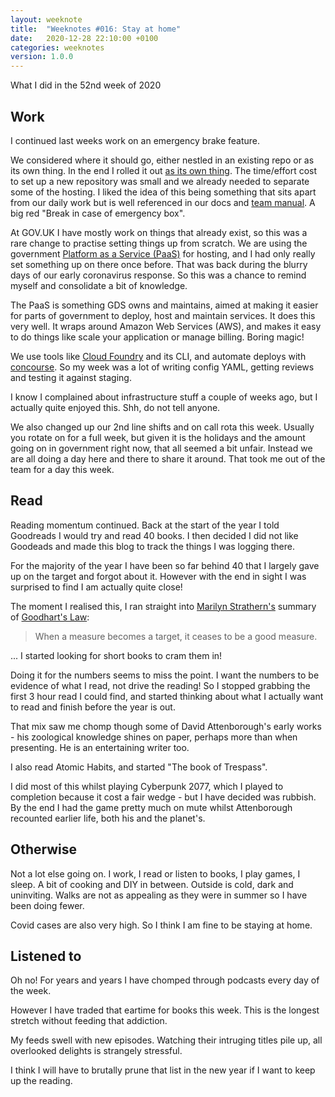 ```yaml
---
layout: weeknote
title:  "Weeknotes #016: Stay at home"
date:   2020-12-28 22:10:00 +0100
categories: weeknotes
version: 1.0.0
---
```


What I did in the 52nd week of 2020

## Work

I continued last weeks work on an emergency brake feature.

We considered where it should go, either nestled in an existing repo or as its own thing. In the end I rolled it out [as its own thing][1]. The time/effort cost to set up a new repository was small and we already needed to separate some of the hosting. I liked the idea of this being something that sits apart from our daily work but is well referenced in our docs and [team manual][2]. A big red "Break in case of emergency box".

At GOV.UK I have mostly work on things that already exist, so this was a rare change to practise setting things up from scratch. We are using the government [Platform as a Service (PaaS)][3] for hosting, and I had only really set something up on there once before. That was back during the blurry days of our early coronavirus response. So this was a chance to remind myself and consolidate a bit of knowledge.

The PaaS is something GDS owns and maintains, aimed at making it easier for parts of government to deploy, host and maintain services. It does this very well. It wraps around Amazon Web Services (AWS), and makes it easy to do things like scale your application or manage billing. Boring magic!

We use tools like [Cloud Foundry][4] and its CLI, and automate deploys with [concourse][5]. So my week was a lot of writing config YAML, getting reviews and testing it against staging.

I know I complained about infrastructure stuff a couple of weeks ago, but I actually quite enjoyed this. Shh, do not tell anyone.

We also changed up our 2nd line shifts and on call rota this week. Usually you rotate on for a full week, but given it is the holidays and the amount going on in government right now, that all seemed a bit unfair. Instead we are all doing a day here and there to share it around. That took me out of the team for a day this week.

## Read

Reading momentum continued. Back at the start of the year I told Goodreads I would try and read 40 books. I then decided I did not like Goodeads and made this blog to track the things I was logging there.

For the majority of the year I have been so far behind 40 that I largely gave up on the target and forgot about it. However with the end in sight I was surprised to find I am actually quite close!

The moment I realised this, I ran straight into [Marilyn Strathern's][6] summary of [Goodhart's Law][7]:

> When a measure becomes a target, it ceases to be a good measure.

... I started looking for short books to cram them in!

Doing it for the numbers seems to miss the point. I want the numbers to be evidence of what I read, not drive the reading! So I stopped grabbing the first 3 hour read I could find, and started thinking about what I actually want to read and finish before the year is out.

That mix saw me chomp though some of David Attenborough's early works - his zoological knowledge shines on paper, perhaps more than when presenting. He is an entertaining writer too.

I also read Atomic Habits, and started "The book of Trespass".

I did most of this whilst playing Cyberpunk 2077, which I played to completion because it cost a fair wedge - but I have decided was rubbish. By the end I had the game pretty much on mute whilst Attenborough recounted earlier life, both his and the planet's.

## Otherwise

Not a lot else going on. I work, I read or listen to books, I play games, I sleep. A bit of cooking and DIY in between. Outside is cold, dark and uninviting. Walks are not as appealing as they were in summer so I have been doing fewer.

Covid cases are also very high. So I think I am fine to be staying at home.

## Listened to

Oh no! For years and years I have chomped through podcasts every day of the week.

However I have traded that eartime for books this week. This is the longest stretch without feeding that addiction.

My feeds swell with new episodes. Watching their intruging titles pile up, all overlooked delights is strangely stressful.

I think I will have to brutally prune that list in the new year if I want to keep up the reading.

[1]: https://github.com/alphagov/govuk-account-static-errors/
[2]: https://github.com/alphagov/govuk-account-team-manual/
[3]: https://www.cloud.service.gov.uk/
[4]: https://www.cloudfoundry.org/
[5]: https://concourse-ci.org/
[6]: https://archive.org/details/ImprovingRatingsAuditInTheBritishUniversitySystem
[7]: https://en.wikipedia.org/wiki/Goodhart%27s_law